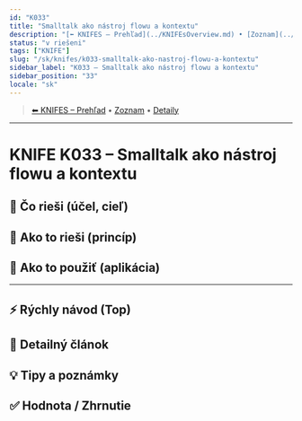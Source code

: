 ```yaml
---
id: "K033"
title: "Smalltalk ako nástroj flowu a kontextu"
description: "[⬅ KNIFES – Prehľad](../KNIFEsOverview.md) • [Zoznam](../KNIFE_Overview_List.md) • [Detaily](../KNIFE_Overview_Details.md)\\\\\\\\\\\\\\\\n---\\\\\\\\\\\\\\\\n KNIFE K033 – Smalltalk ako nástroj flowu a kontextu"
status: "v riešeni"
tags: ["KNIFE"]
slug: "/sk/knifes/k033-smalltalk-ako-nastroj-flowu-a-kontextu"
sidebar_label: "K033 – Smalltalk ako nástroj flowu a kontextu"
sidebar_position: "33"
locale: "sk"
---
```

<!-- body:start -->

<!-- nav:knifes -->
> [⬅ KNIFES – Prehľad](../KNIFEsOverview.md) • [Zoznam](../KNIFE_Overview_List.md) • [Detaily](../KNIFE_Overview_Details.md)
---
# KNIFE K033 – Smalltalk ako nástroj flowu a kontextu

## 🎯 Čo rieši (účel, cieľ)

## 🧩 Ako to rieši (princíp)

## 🧪 Ako to použiť (aplikácia)

---

## ⚡ Rýchly návod (Top)

## 📜 Detailný článok

## 💡 Tipy a poznámky

## ✅ Hodnota / Zhrnutie

